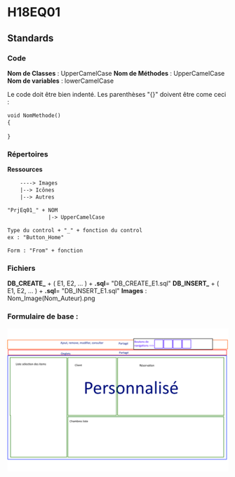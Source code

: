 # H18EQ01

## Standards

### Code

**Nom de Classes**   : UpperCamelCase
**Nom de Méthodes**  : UpperCamelCase
**Nom de variables** : lowerCamelCase

Le code doit être bien indenté.
Les parenthèses "{}" doivent être come ceci : 
```
void NomMethode()
{
    
}
```

### Répertoires

**Ressources**
```
    ----> Images
    |--> Icônes
    |--> Autres
```
```
"PrjEq01_" + NOM
             |-> UpperCamelCase
```
```
Type du control + "_" + fonction du control
ex : "Button_Home"
```
```
Form : "From" + fonction
```

### Fichiers

**DB_CREATE_** + ( E1, E2, ... )  + **.sql**= "DB_CREATE_E1.sql" 
**DB_INSERT_** + ( E1, E2, ... )  + **.sql**= "DB_INSERT_E1.sql" 
**Images** : Nom_Image(Nom_Auteur).png


### Formulaire de base : 
![CommunForm](https://raw.githubusercontent.com/francejean/H18EQ01/master/Standards/Standard%20Interface.png)
